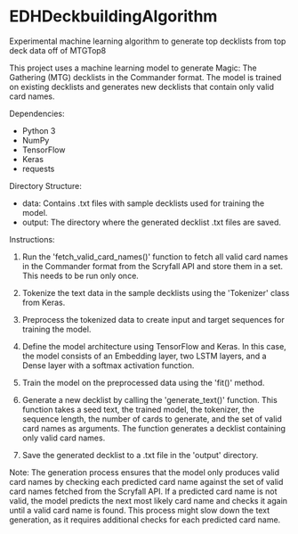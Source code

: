 # EDHDeckbuildingAlgorithm
Experimental machine learning algorithm to generate top decklists from top deck data off of MTGTop8

This project uses a machine learning model to generate Magic: The Gathering (MTG) decklists in the Commander format. The model is trained on existing decklists and generates new decklists that contain only valid card names.

Dependencies:
- Python 3
- NumPy
- TensorFlow
- Keras
- requests

Directory Structure:
- data: Contains .txt files with sample decklists used for training the model.
- output: The directory where the generated decklist .txt files are saved.

Instructions:

1. Run the 'fetch_valid_card_names()' function to fetch all valid card names in the Commander format from the Scryfall API and store them in a set. This needs to be run only once.

2. Tokenize the text data in the sample decklists using the 'Tokenizer' class from Keras.

3. Preprocess the tokenized data to create input and target sequences for training the model.

4. Define the model architecture using TensorFlow and Keras. In this case, the model consists of an Embedding layer, two LSTM layers, and a Dense layer with a softmax activation function.

5. Train the model on the preprocessed data using the 'fit()' method.

6. Generate a new decklist by calling the 'generate_text()' function. This function takes a seed text, the trained model, the tokenizer, the sequence length, the number of cards to generate, and the set of valid card names as arguments. The function generates a decklist containing only valid card names.

7. Save the generated decklist to a .txt file in the 'output' directory.

Note: The generation process ensures that the model only produces valid card names by checking each predicted card name against the set of valid card names fetched from the Scryfall API. If a predicted card name is not valid, the model predicts the next most likely card name and checks it again until a valid card name is found. This process might slow down the text generation, as it requires additional checks for each predicted card name.

